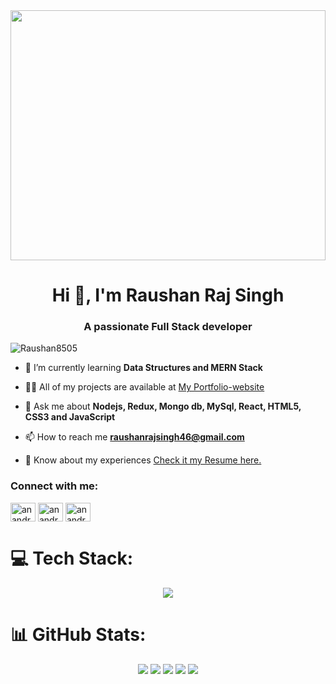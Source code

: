 <img  src="https://camo.githubusercontent.com/d4fa02abc45ed240d9766f5588f7e387676e43a9d8a4e6b8c458560987cca846/68747470733a2f2f6c66736f6c7574696f6e732e6e65742f77702d636f6e74656e742f75706c6f6164732f323032312f31322f46756c6c2d537461636b2d446576656c6f706d656e742d46656174757265642d496d6167652d4c6576656c466976652d536f6c7574696f6e732e676966" width="100%" height="400px"/>
<h1 align="center">Hi 👋, I'm Raushan Raj Singh</h1>
<h3 align="center">A passionate Full Stack developer </h3>

<p align="left"> <img src="https://komarev.com/ghpvc/?username=Raushan8505&label=Profile%20views&color=0e75b6&style=flat" alt="Raushan8505" /> </p>

- 🌱 I’m currently learning **Data Structures and MERN Stack**

- 👨‍💻 All of my projects are available at [My Portfolio-website](https://raushan8505.github.io/)

- 💬 Ask me about **Nodejs, Redux, Mongo db, MySql, React, HTML5, CSS3 and JavaScript**

- 📫 How to reach me **raushanrajsingh46@gmail.com**

- 📄 Know about my experiences [Check it my Resume here.](https://drive.google.com/file/d/14AWDZ6itV3B1Gexsr1D5AFzbrIraT6qI/view?usp=sharing)

<h3 align="left">Connect with me:</h3>
<p align="left">
<a href="https://linkedin.com/in/raushan-raj-singh" target="blank"><img align="center" src="https://raw.githubusercontent.com/rahuldkjain/github-profile-readme-generator/master/src/images/icons/Social/linked-in-alt.svg" alt="anandrajsingh5" height="30" width="40" /></a>
<a href="https://www.hackerrank.com/raushanrajsingh2" target="blank"><img align="center" src="https://raw.githubusercontent.com/rahuldkjain/github-profile-readme-generator/master/src/images/icons/Social/hackerrank.svg" alt="anandrajsingh256" height="30" width="40" /></a>
<a href="https://www.leetcode.com/Raushan8505" target="blank"><img align="center" src="https://raw.githubusercontent.com/rahuldkjain/github-profile-readme-generator/master/src/images/icons/Social/leet-code.svg" alt="anandrajsingh05" height="30" width="40" /></a>
</p>

# 💻 Tech Stack:

<p align="center">
  <a href="https://skillicons.dev">
    <img src="https://skillicons.dev/icons?i=html,css,js,react,ts,vite,java,materialui,bootstrap,nodejs,expressjs,mongodb,mysql,github,postman,redux&theme=dark&perline=8" />
  </a>
</p>
  
# 📊 GitHub Stats:

<p align="center">
<img src="http://github-profile-summary-cards.vercel.app/api/cards/profile-details?username=Raushan8505&theme=dark">
<img src="http://github-profile-summary-cards.vercel.app/api/cards/repos-per-language?username=Raushan8505&theme=dark">
<img src="http://github-profile-summary-cards.vercel.app/api/cards/most-commit-language?username=Raushan8505&theme=dark">
<img src="http://github-profile-summary-cards.vercel.app/api/cards/stats?username=Raushan8505&theme=dark">
<img src="http://github-profile-summary-cards.vercel.app/api/cards/productive-time?username=Raushan8505&theme=dark&utcOffset=8">
</p>
</div>
